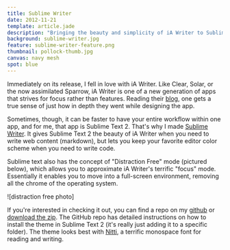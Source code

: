 ```yaml
---
title: Sublime Writer
date: 2012-11-21
template: article.jade
description: "Bringing the beauty and simplicity of iA Writer to Sublime Text 2"
background: sublime-writer.jpg
feature: sublime-writer-feature.png
thumbnail: pollock-thumb.jpg
canvas: navy mesh
spot: blue
---
```


Immediately on its release, I fell in love with iA Writer. Like Clear, Solar, or the now assimilated Sparrow, iA Writer is one of a new generation of apps that strives for focus rather than features. Reading their [blog](http://informationarchitects.net/blog/responsive-typography-the-basics/ "Responsive Web Typography, the Basics."), one gets a true sense of just how in depth they went while designing the app.

Sometimes, though, it can be faster to have your entire workflow within one app, and for me, that app is Sublime Text 2. That's why I made [Sublime Writer](https://github.com/paulcpederson/sublime-writer "Sublime Writer"). It gives Sublime Text 2 the beauty of iA Writer when you need to write web content (markdown), but lets you keep your favorite editor color scheme when you need to write code.

Sublime text also has the concept of "Distraction Free" mode (pictured below), which allows you to approximate iA Writer's terrific "focus" mode. Essentially it enables you to move into a full-screen environment, removing all the chrome of the operating system.

![distraction free photo]

If you're interested in checking it out, you can find a repo on my [github](https://github.com/paulcpederson/sublime-writer) or [download the zip](/downloads/sublime-writer.zip). The GitHub repo has detailed instructions on how to install the theme in Sublime Text 2 (it's really just adding it to a specific folder). The theme looks best with [Nitti](http://www.boldmonday.com/en/nitti/), a terrific monospace font for reading and writing.

